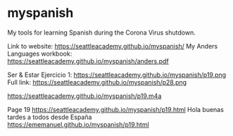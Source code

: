 # myspanish
My tools for learning Spanish during the Corona Virus shutdown.

Link to website:  https://seattleacademy.github.io/myspanish/
My Anders Languages workbook:  https://seattleacademy.github.io/myspanish/anders.pdf

Ser & Estar Ejercicio 1: https://seattleacademy.github.io/myspanish/p19.png
Full link: https://seattleacademy.github.io/myspanish/p28.png

https://seattleacademy.github.io/myspanish/p19.m4a

Page 19 https://seattleacademy.github.io/myspanish/p19.html
Hola buenas tardes a todos desde España https://ememanuel.github.io/myspanish/p19.html
